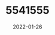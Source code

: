 ---
title: 5541555
date: 2022-01-26
draft: false
name: 甘城なつき
img_url: https://ae05.alicdn.com/kf/Ha76cffaeabe4485a9190df90b90101d9t.png
original_fn: DSCF0454.jpg
tags:
- 甘城なつき

---